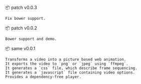:package: patch v0.0.3

```
Fix bower support.
```

:package: patch v0.0.2

```
Bower support and demo.
```

:package: same v0.0.1

```
Transforms a video into a picture based web animation.
It exports the video to `png` or `jpeg` using `ffmpeg`.
It generates a `css` file, which describe frame sequencing.
It generates a `javascript` file containing video options.
Provides a dependency-free player.
```

